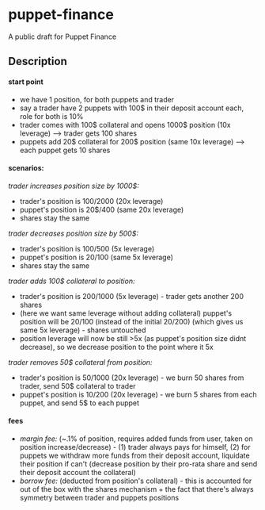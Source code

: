 # puppet-finance
A public draft for Puppet Finance

## Description

#### start point
- we have 1 position, for both puppets and trader
- say a trader have 2 puppets with 100$ in their deposit account each, role for both is 10%
- trader comes with 100$ collateral and opens 1000$ position (10x leverage) --> trader gets 100 shares
- puppets add 20$ collateral for 200$ position (same 10x leverage) --> each puppet gets 10 shares
 
#### scenarios:

*trader increases position size by 1000$:*
- trader's position is 100$/2000$ (20x leverage)
- puppet's position is 20$/400 (same 20x leverage)
- shares stay the same

*trader decreases position size by 500$:*
- trader's position is 100$/500$ (5x leverage)
- puppet's position is 20$/100$ (same 5x leverage)
- shares stay the same

*trader adds 100$ collateral to position:*
- trader's position is 200$/1000$ (5x leverage) - trader gets another 200 shares
- (here we want same leverage without adding collateral) puppet's position will be 20$/100$ (instead of the initial 20$/200$) (which gives us same 5x leverage) - shares untouched
- position leverage will now be still >5x (as puppet's position size didnt decrease), so we decrease position to the point where it 5x

*trader removes 50$ collateral from position:*
- trader's position is 50$/1000$ (20x leverage) - we burn 50 shares from trader, send 50$ collateral to trader
- puppet's position is 10$/200$ (20x leverage) - we burn 5 shares from each puppet, and send 5$ to each puppet


#### fees

- *margin fee:* (~.1% of position, requires added funds from user, taken on position increase/decrease) - (1) trader always pays for himself, (2) for puppets we withdraw more funds from their deposit account, liquidate their position if can't (decrease position by their pro-rata share and send their deposit account the collateral)
- *borrow fee:* (deducted from position's collateral) - this is accounted for out of the box with the shares mechanism + the fact that there's always symmetry between trader and puppets positions
